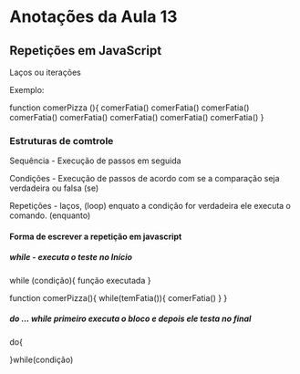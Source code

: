 # Anotações da Aula 13

## Repetições em JavaScript

Laços ou iterações

Exemplo:

function comerPizza (){
    comerFatia()
    comerFatia()
    comerFatia()
    comerFatia()
    comerFatia()
    comerFatia()
    comerFatia()
    comerFatia()
}

### Estruturas de comtrole

Sequência - Execução de passos em seguida

Condições - Execução de passos de acordo com se a comparação seja verdadeira ou falsa (se)

Repetições - laços, (loop) enquato a condição for verdadeira ele executa o comando. (enquanto)

#### Forma de escrever a repetição em javascript

##### while - executa o teste no Início

while (condição){
    função executada
}

function comerPizza(){
    while(temFatia()){
        comerFatia()
    }
}

#####  do ... while primeiro executa o bloco e depois ele testa no final

do{

}while(condição)
